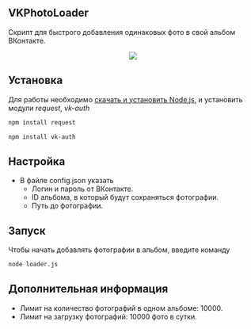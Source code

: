 ## VKPhotoLoader
Скрипт для быстрого добавления одинаковых фото в свой альбом ВКонтакте.
<p align="center"><img src="https://pp.userapi.com/c851032/v851032855/43ce1/7e9SrUFec6U.jpg"></p>

## Установка
Для работы необходимо [скачать и установить Node.js](https://nodejs.org/en/download/),
и установить модули *request*, *vk-auth*
```sh
npm install request
```
```sh
npm install vk-auth
```

## Настройка
- В файле config.json указать
	- Логин и пароль от ВКонтакте.
	- ID альбома, в который будут сохраняться фотографии.
	- Путь до фотографии.

## Запуск
Чтобы начать добавлять фотографии в альбом, введите команду
```sh
node loader.js
```
## Дополнительная информация
- Лимит на количество фотографий в одном альбоме: 10000.
- Лимит на загрузку фотографий: 10000 фото в сутки.

    
	
